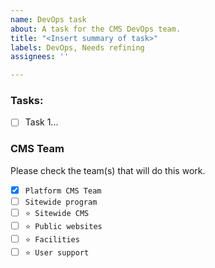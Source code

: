 ```yaml
---
name: DevOps task
about: A task for the CMS DevOps team.
title: "<Insert summary of task>"
labels: DevOps, Needs refining
assignees: ''

---
```


### Tasks:
- [ ] Task 1...


### CMS Team
Please check the team(s) that will do this work.

- [x] `Platform CMS Team`
- [ ] `Sitewide program`
- [ ] `⭐️ Sitewide CMS`
- [ ] `⭐️ Public websites`
- [ ] `⭐️ Facilities`
- [ ] `⭐️ User support`
